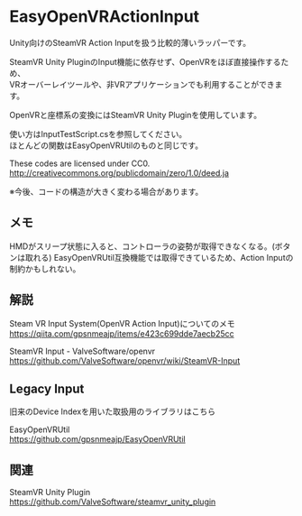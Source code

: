 # EasyOpenVRActionInput

Unity向けのSteamVR Action Inputを扱う比較的薄いラッパーです。 
  
SteamVR Unity PluginのInput機能に依存せず、OpenVRをほぼ直接操作するため、  
VRオーバーレイツールや、非VRアプリケーションでも利用することができます。
  
OpenVRと座標系の変換にはSteamVR Unity Pluginを使用しています。  
  
使い方はInputTestScript.csを参照してください。  
ほとんどの関数はEasyOpenVRUtilのものと同じです。  
  
These codes are licensed under CC0.  
http://creativecommons.org/publicdomain/zero/1.0/deed.ja  
  
※今後、コードの構造が大きく変わる場合があります。  
  
## メモ
HMDがスリープ状態に入ると、コントローラの姿勢が取得できなくなる。(ボタンは取れる)
EasyOpenVRUtil互換機能では取得できているため、Action Inputの制約かもしれない。
  
## 解説
Steam VR Input System(OpenVR Action Input)についてのメモ   
https://qiita.com/gpsnmeajp/items/e423c699dde7aecb25cc  
  
SteamVR Input - ValveSoftware/openvr  
https://github.com/ValveSoftware/openvr/wiki/SteamVR-Input  
  
## Legacy Input
旧来のDevice Indexを用いた取扱用のライブラリはこちら  
  
EasyOpenVRUtil  
https://github.com/gpsnmeajp/EasyOpenVRUtil  
  
## 関連
SteamVR Unity Plugin  
https://github.com/ValveSoftware/steamvr_unity_plugin  

